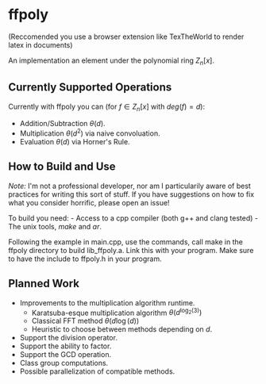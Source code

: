 # ffpoly

(Reccomended you use a browser extension like TexTheWorld to render latex in
documents)

An implementation an element under the polynomial ring $Z_n[x]$. 

## Currently Supported Operations

Currently with ffpoly you can (for $f \in Z_n[x]$ with $deg(f) = d$):

- Addition/Subtraction $\theta(d)$.
- Multiplication $\theta(d^2)$ via naive convoluation. 
- Evaluation $\theta(d)$ via Horner's Rule.

## How to Build and Use

_Note:_ I'm not a professional developer, nor am I particularily aware of best
practices for writing this sort of stuff. If you have suggestions on how to fix
what you consider horrific, please open an issue!

To build you need:
	- Access to a cpp compiler (both g++ and clang tested)
	- The unix tools, _make_ and _ar_.

Following the example in main.cpp, use the commands, call make in the ffpoly
directory to build lib_ffpoly.a. Link this with your program. Make sure to have
the include to ffpoly.h in your program.

## Planned Work

- Improvements to the multiplication algorithm runtime.
	- Karatsuba-esque multiplication algorithm $\theta(d^{\log_2(3)})$
	- Classical FFT method $\theta(d \log(d))$
	- Heuristic to choose between methods depending on $d$.
- Support the division operator.
- Support the ability to factor.
- Support the GCD operation.
- Class group computations.
- Possible parallelization of compatible methods.
